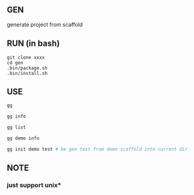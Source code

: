 ## GEN
generate project from scaffold

## RUN (in bash)

```
git clone xxxx
cd gen
.bin/package.sh
.bin/install.sh
```

## USE
```bash
gg 

gg info

gg list

gg demo info 

gg init demo test # be gen test from demo scaffold into current dir

```

## NOTE
### just support unix*

